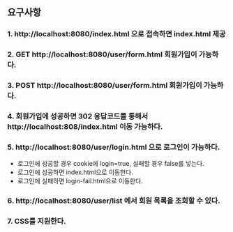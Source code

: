 ## 요구사항

### 1. http://localhost:8080/index.html 으로 접속하면 index.html 제공


### 2. GET http://localhost:8080/user/form.html 회원가입이 가능하다.


### 3. POST http://localhost:8080/user/form.html 회원가입이 가능하다.


### 4. 회원가입에 성공하면 302 응답코드를 통해서 http://localhost:808/index.html 이동 가능하다.


### 5. http://localhost:8080/user/login.html 으로 로그인이 가능하다.

- 로그인에 성공할 경우 cookie에 login=true, 실패할 경우 false를 넣는다.
- 로그인에 성공하면 index.html으로 이동한다.
- 로그인에 실패하면 login-fail.html으로 이동한다.
### 6. http://localhost:8080/user/list 에서 회원 목록을 조회할 수 있다.


### 7. CSS를 지원한다.
